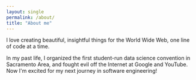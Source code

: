 ```yaml
---
layout: single
permalink: /about/
title: "About me"
---
```


I love creating beautiful, insightful things for the World Wide Web, one line of code at a time.
      
In my past life, I organized the first student-run data science convention in Sacramento Area, and fought evil off the Internet at Google and YouTube. Now I'm excited for my next journey in software engineering!